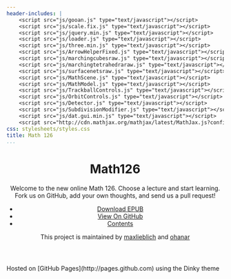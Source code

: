 ```yaml
---
header-includes: |
    <script src="js/gooan.js" type="text/javascript"></script>
    <script src="js/scale.fix.js" type="text/javascript"></script>
    <script src="js/jquery.min.js" type="text/javascript"></script>
    <script src="js/loader.js" type="text/javascript"></script>
    <script src="js/three.min.js" type="text/javascript"></script>
    <script src="js/ArrowHelperFixed.js" type="text/javascript"></script>
    <script src="js/marchingcubesraw.js" type="text/javascript"></script>
    <script src="js/marchingtetrahedraraw.js" type="text/javascript"></script>
    <script src="js/surfacenetsraw.js" type="text/javascript"></script>
    <script src="js/MathScene.js" type="text/javascript"></script>
    <script src="js/MathModel.js" type="text/javascript"></script>
    <script src="js/TrackballControls.js" type="text/javascript"></script>
    <script src="js/OrbitControls.js" type="text/javascript"></script>
    <script src="js/Detector.js" type="text/javascript"></script>
    <script src="js/SubdivisionModifier.js" type="text/javascript"></script>
    <script src="js/dat.gui.min.js" type="text/javascript"></script>
    <script src="http://cdn.mathjax.org/mathjax/latest/MathJax.js?config=TeX-AMS_HTML" type="text/javascript"></script>
css: stylesheets/styles.css
title: Math 126
...
```


<div class="wrapper">
<header>

Math126
=======

Welcome to the new online Math 126. Choose a lecture and start learning.
Fork us on GitHub, add your own thoughts, and send us a pull request!

- <a class="buttons download" href="downloads/UWOnlineMath126.epub">Download EPUB</a>
- <a class="buttons github" href="https://github.com/maxlieblich/math126">View On GitHub</a>
- <a class="buttons menu" href="#welcome.html">Contents</a>

This project is maintained by
[maxlieblich](https://github.com/maxlieblich) and
[ohanar](https://github.com/ohanar)

</header>

<section>
<div id="content"></div>
</section>

<footer>
Hosted on [GitHub Pages](http://pages.github.com) using the Dinky theme
</footer>
</div>

<!--[if !IE]><script>fixScale(document);</script><![endif]-->

